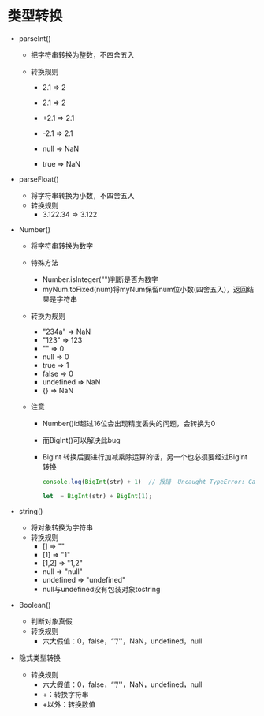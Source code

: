 # 类型转换

* parseInt()   

  * 把字符串转换为整数，不四舍五入

  * 转换规则

    * 2.1 => 2

    *  2.1 => 2

    * +2.1 => 2.1

    * -2.1 => 2.1

    * null => NaN

    * true => NaN

* parseFloat()

  * 将字符串转换为小数，不四舍五入
  * 转换规则
    * 3.122.34 => 3.122

* Number()

  * 将字符串转换为数字

  * 特殊方法
    * Number.isInteger("")判断是否为数字
    * myNum.toFixed(num)将myNum保留num位小数(四舍五入)，返回结果是字符串
    
  * 转换为规则
    * "234a" => NaN
    * "123"   => 123
    * ""          => 0
    * null       => 0
    * true      => 1
    * false     => 0
    * undefined => NaN
    * {}           => NaN
    
  * 注意

    * Number()id超过16位会出现精度丢失的问题，会转换为0

    * 而BigInt()可以解决此bug

    * BigInt 转换后要进行加减乘除运算的话，另一个也必须要经过BigInt 转换

      ```js
      console.log(BigInt(str) + 1)  // 报错  Uncaught TypeError: Cannot mix BigInt and other types, use explicit conversions
      
      let  = BigInt(str) + BigInt(1);
      ```

      

* string()

  * 将对象转换为字符串
  * 转换规则
    * [] => ""
    * [1] => "1"
    * [1,2] => "1,2"
    * null => "null"
    * undefined => "undefined"
    * null与undefined没有包装对象tostring

* Boolean()

  * 判断对象真假
  * 转换规则
    * 六大假值：0，false，“”/''，NaN，undefined，null

* 隐式类型转换

  * 转换规则
    * 六大假值：0，false，“”/''，NaN，undefined，null
    * +：转换字符串
    * +以外：转换数值